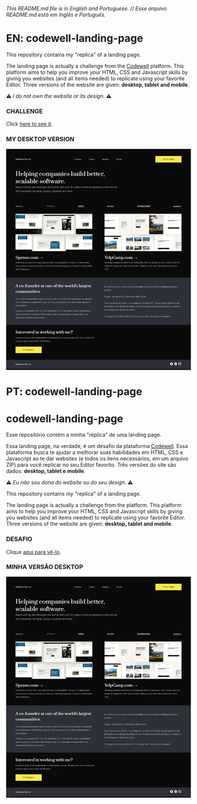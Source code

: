 _This README.md file is in English and Portuguese. // Esse arquivo README.md está em Inglês e Português._

# EN: codewell-landing-page

This repository contains my "replica" of a landing page.

The landing page is actually a challenge from the [Codewell](https://www.codewell.cc/) platform. This platform aims to help you improve your HTML, CSS and Javascript skills by giving you websites (and all items needed) to replicate using your favorite Editor. Three versions of the website are given: **desktop, tablet and mobile**.

⚠️ _I do not own the website or its design_. ⚠️

### CHALLENGE
Click [here to see it](https://www.codewell.cc/challenges/web-developer-portfolio--617d4897a383e41090a3e46f).

### MY DESKTOP VERSION
![my desktop replica version of a landing page from the Codewell platform challenge](printscreen_BC_desktop_version.png)


# PT: codewell-landing-page

# codewell-landing-page

Esse repositório contém a minha "réplica" de uma landing page.

Essa landing page, na verdade, é um desafio da plataforma [Codewell](https://www.codewell.cc/). Essa plataforma busca te ajudar a melhorar suas habilidades em HTML, CSS e Javascript ao te dar websites (e todos os itens necessários, em um arquivo ZIP) para você replicar no seu Editor favorito. Três versões do site são dados: **desktop, tablet e mobile**. 

⚠️ _Eu não sou dona do website ou do seu design_. ⚠️


This repository contains my "replica" of a landing page.

The landing page is actually a challenge from the  platform. This platform aims to help you improve your HTML, CSS and Javascript skills by giving you websites (and all items needed) to replicate using your favorite Editor. Three versions of the website are given: **desktop, tablet and mobile**.

### DESAFIO
Clique [aqui para vê-lo](https://www.codewell.cc/challenges/web-developer-portfolio--617d4897a383e41090a3e46f).

### MINHA VERSÃO DESKTOP
![my desktop replica version of a landing page from the Codewell platform challenge](printscreen_BC_desktop_version.png)

